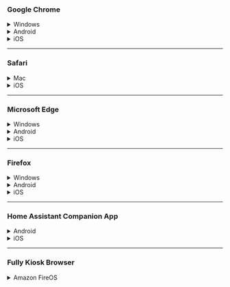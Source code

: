 ### Google Chrome
<details><summary>Windows</summary>

- At the top right, click More and then **Settings**
- Click the **Privacy and Security** tab on the right
- Click **Clear browsing data**
- Select the time range **All time**
- Uncheck *Browsing history* and *Cookies and other site data*
- With *Cached images and files* selected, click **Clear data**
- Close the Settings tab

</details>
<details><summary>Android</summary>

- At the top right, tap More and then **Settings**
- Tap **Privacy and Security**
- Tap **Clear browsing data**
- Select the time range **All time**
- Uncheck *Browsing history* and *Cookies and site data*
- With *Cached images and files* checked, tap **Clear data**
- If shown *Also clear data from these sites?*, select appropriately and tap **Clear**
- Tap **OK, got it** if notified of cleared data on synced devices
- Tap the Back arrow twice to close Settings

</details>
<details><summary>iOS</summary>

- Tap More and then **Clear Browsing Data**
- Uncheck *Browsing history* and *Cookies and site data*
- With *Cached images and files* checked, tap **Clear browsing data**
- At the top right, tap Done.

</details>

---

### Safari

<details><summary>Mac</summary>

- Navigate to the page
- Press <kbd>Option+Cmd+E</kbd> to clear the cache
- Press <kbd>Cmd+R</kbd> to reload the page

</details>

<details><summary>iOS</summary>

- Go to Settings > Safari > Advanced > Website Data.
- Tap Remove All Website Data.

</details>

---

### Microsoft Edge
<details><summary>Windows</summary>
  
- Click Menu (the three dots at the top right of the window) and select **Settings**
- Click the **Privacy, search and services** pane
- In the *Clear browsing data* section, click **Choose what to clear**
- Select Time Range of **All time**
- Uncheck everything except *Cached images and files*
- Click **Clear now**
- Close the Settings tab

</details>
<details><summary>Android</summary>
  
- Tap Menu (the three dots at the bottom of the screen), and select **Settings**
- Tap **Privacy and Security**
- Tap **Clear browsing data**
- Uncheck everything except *Cached images and files*
- Tap **Clear data**
- Press the Back arrow twice to exit Settings

</details>
<details><summary>iOS</summary>

- Tap Menu (the three dots at the bottom of the screen), and select **Settings**
- Tap **Privacy and security**
- Tap **Clear browsing data**
- Uncheck everything except *Cached images and files*
- Tap **Clear now**

</details>

---

### Firefox

<details><summary>Windows</summary>

- Click the Menu button and select **Settings**
- Select the **Privacy and Security** pane
- In the *Cookies and Site Data* section, click **Clear Data**
- Uncheck *Cookies and Site Data*
- With *Cached Web Content* checked, click **Clear**
- Close the Settings tab

</details>
<details><summary>Android</summary>

- Tap Menu (the three dots at the bottom of the screen), and select **Settings**
- Tap **Delete browsing data**
- Uncheck everything except *Cached images and files**
- Tap **Delete browsing data**
- Tap **Delete**
- Press the Back arrow twice to close the Settings

</details>
<details><summary>iOS</summary>

- At the bottom of the screen, tap the menu button
- Tap **Settings**
- Under the *Privacy* section, tap **Data Management**
- Tap **Website Data**
- Tap the site you want to clear or select Show More to find the site you want to clear
- At the bottom of the list, select **Clear Items**

</details>

---

### Home Assistant Companion App 

<details><summary>Android</summary>

- Go to **Settings**
- Tap **Apps**
- Tap **Home Assistant**
- Tap **Storage**
- Tap **Clear cache**
- Tap the Back arrow
- Tap **Force stop** and **OK**
- Tap **Open** to reopen the app

</details>
<details><summary>iOS</summary>
  
- Go to Home Assistant Settings
- Select **Companion App** (near the bottom)
- Select **Debugging** (at the bottom)
- Tap **Reset Frontend Cache**

</details>

---

### Fully Kiosk Browser

<details><summary>Amazon FireOS</summary>

- Exit Fully Kiosk Browser (swipe from the left side of the screen and tap **Exit Fully**, confirming if asked)
- Go to **Settings** for the tablet (swipe down from the top of the screen twice and tap the Gear icon)
- Tap **Apps & Notifications**
- Tap **Fully Kiosk Browser** (or **See all xx apps** if not listed in Recently opened apps)
- Tap **Storage**
- Tap **Clear cache**
- Close Settings
- Reopen Fully Kiosk Browser

</details>
